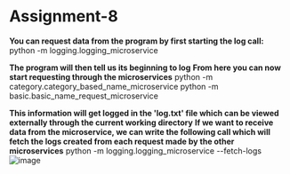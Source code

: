 # Assignment-8

**You can request data from the program by first starting the log call:**
python -m logging.logging_microservice

**The program will then tell us its beginning to log**
**From here you can now start requesting through the microservices**
python -m category.category_based_name_microservice
python -m basic.basic_name_request_microservice

**This information will get logged in the 'log.txt' file which can be viewed externally through the current working directory**
**If we want to receive data from the microservice, we can write the following call which will fetch the logs created from each request made by the other microservices**
python -m logging.logging_microservice --fetch-logs
![image](https://github.com/nguyadam/Assignment-8/assets/147447331/1939fde1-5a6a-440d-beb2-80caa285bc4d)
